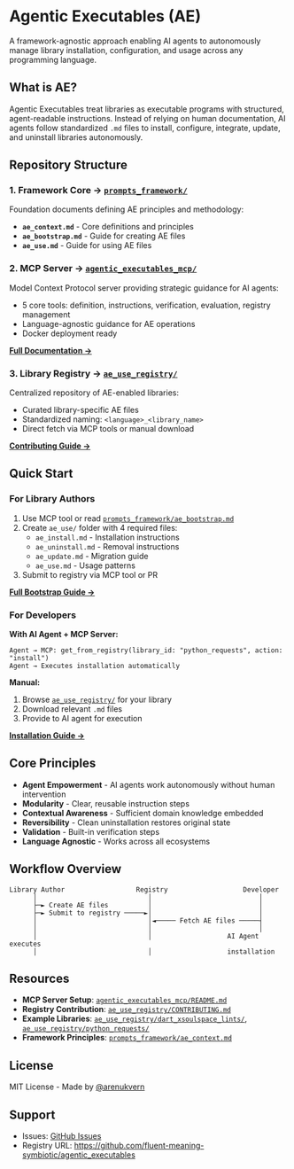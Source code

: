 # Agentic Executables (AE)

A framework-agnostic approach enabling AI agents to autonomously manage library installation, configuration, and usage across any programming language.

## What is AE?

Agentic Executables treat libraries as executable programs with structured, agent-readable instructions. Instead of relying on human documentation, AI agents follow standardized `.md` files to install, configure, integrate, update, and uninstall libraries autonomously.

## Repository Structure

### 1. Framework Core → [`prompts_framework/`](./prompts_framework/)

Foundation documents defining AE principles and methodology:

- **`ae_context.md`** - Core definitions and principles
- **`ae_bootstrap.md`** - Guide for creating AE files
- **`ae_use.md`** - Guide for using AE files

### 2. MCP Server → [`agentic_executables_mcp/`](./agentic_executables_mcp/)

Model Context Protocol server providing strategic guidance for AI agents:

- 5 core tools: definition, instructions, verification, evaluation, registry management
- Language-agnostic guidance for AE operations
- Docker deployment ready

[**Full Documentation →**](./agentic_executables_mcp/README.md)

### 3. Library Registry → [`ae_use_registry/`](./ae_use_registry/)

Centralized repository of AE-enabled libraries:

- Curated library-specific AE files
- Standardized naming: `<language>_<library_name>`
- Direct fetch via MCP tools or manual download

[**Contributing Guide →**](./ae_use_registry/CONTRIBUTING.md)

## Quick Start

### For Library Authors

1. Use MCP tool or read [`prompts_framework/ae_bootstrap.md`](./prompts_framework/ae_bootstrap.md)
2. Create `ae_use/` folder with 4 required files:
   - `ae_install.md` - Installation instructions
   - `ae_uninstall.md` - Removal instructions
   - `ae_update.md` - Migration guide
   - `ae_use.md` - Usage patterns
3. Submit to registry via MCP tool or PR

[**Full Bootstrap Guide →**](./prompts_framework/ae_bootstrap.md)

### For Developers

**With AI Agent + MCP Server:**

```
Agent → MCP: get_from_registry(library_id: "python_requests", action: "install")
Agent → Executes installation automatically
```

**Manual:**

1. Browse [`ae_use_registry/`](./ae_use_registry/) for your library
2. Download relevant `.md` files
3. Provide to AI agent for execution

[**Installation Guide →**](./agentic_executables_mcp/ae_install.md)

## Core Principles

- **Agent Empowerment** - AI agents work autonomously without human intervention
- **Modularity** - Clear, reusable instruction steps
- **Contextual Awareness** - Sufficient domain knowledge embedded
- **Reversibility** - Clean uninstallation restores original state
- **Validation** - Built-in verification steps
- **Language Agnostic** - Works across all ecosystems

## Workflow Overview

```
Library Author                  Registry                   Developer
      │                            │                           │
      ├─► Create AE files          │                           │
      ├─► Submit to registry ─────►│                           │
      │                            │◄───── Fetch AE files ─────┤
      │                            │                           │
      │                            │                   AI Agent executes
      │                            │                   installation
```

## Resources

- **MCP Server Setup**: [`agentic_executables_mcp/README.md`](./agentic_executables_mcp/README.md)
- **Registry Contribution**: [`ae_use_registry/CONTRIBUTING.md`](./ae_use_registry/CONTRIBUTING.md)
- **Example Libraries**: [`ae_use_registry/dart_xsoulspace_lints/`](./ae_use_registry/dart_xsoulspace_lints/), [`ae_use_registry/python_requests/`](./ae_use_registry/python_requests/)
- **Framework Principles**: [`prompts_framework/ae_context.md`](./prompts_framework/ae_context.md)

## License

MIT License - Made by [@arenukvern](https://github.com/arenukvern)

## Support

- Issues: [GitHub Issues](https://github.com/fluent-meaning-symbiotic/agentic_executables/issues)
- Registry URL: https://github.com/fluent-meaning-symbiotic/agentic_executables
